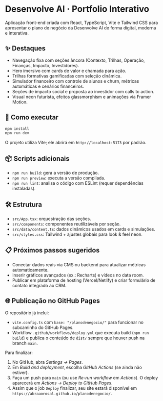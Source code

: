 # Desenvolve AI · Portfolio Interativo

Aplicação front-end criada com React, TypeScript, Vite e Tailwind CSS para apresentar o plano de negócio da Desenvolve AI de forma digital, moderna e interativa.

## ✨ Destaques

- Navegação fixa com seções âncora (Contexto, Trilhas, Operação, Finanças, Impacto, Investidores).
- Hero imersivo com cards de valor e chamada para ação.
- Trilhas formativas gamificadas com seleção dinâmica.
- Simulador financeiro com controle de alunos e churn, métricas automáticas e cenários financeiros.
- Seções de impacto social e proposta ao investidor com calls to action.
- Visual neon futurista, efeitos glassmorphism e animações via Framer Motion.

## 🚀 Como executar

```bash
npm install
npm run dev
```

O projeto utiliza Vite; ele abrirá em `http://localhost:5173` por padrão.

## 📦 Scripts adicionais

- `npm run build`: gera a versão de produção.
- `npm run preview`: executa a versão compilada.
- `npm run lint`: analisa o código com ESLint (requer dependências instaladas).

## 🛠️ Estrutura

- `src/App.tsx`: orquestração das seções.
- `src/components`: componentes reutilizáveis por seção.
- `src/data/content.ts`: dados dinâmicos usados em cards e simulações.
- `src/styles.css`: Tailwind + ajustes globais para look & feel neon.

## 📋 Próximos passos sugeridos

- Conectar dados reais via CMS ou backend para atualizar métricas automaticamente.
- Inserir gráficos avançados (ex.: Recharts) e vídeos no data room.
- Publicar em plataforma de hosting (Vercel/Netlify) e criar formulário de contato integrado ao CRM.

## 🌐 Publicação no GitHub Pages

O repositório já inclui:

- `vite.config.ts` com `base: "/planodenegocio/"` para funcionar no subcaminho do GitHub Pages.
- Workflow `.github/workflows/deploy.yml` que executa build (`npm run build`) e publica o conteúdo de `dist/` sempre que houver push na branch `main`.

Para finalizar:

1. No GitHub, abra *Settings → Pages*.
2. Em *Build and deployment*, escolha *GitHub Actions* (se ainda não estiver).
3. Faça um push para `main` (ou use *Re-run workflow* em *Actions*). O deploy aparecerá em *Actions → Deploy to GitHub Pages*.
4. Assim que o job `Deploy` finalizar, seu site estará disponível em `https://abraaorosal.github.io/planodenegocio/`.
